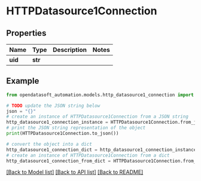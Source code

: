 # HTTPDatasource1Connection


## Properties

Name | Type | Description | Notes
------------ | ------------- | ------------- | -------------
**uid** | **str** |  | 

## Example

```python
from opendatasoft_automation.models.http_datasource1_connection import HTTPDatasource1Connection

# TODO update the JSON string below
json = "{}"
# create an instance of HTTPDatasource1Connection from a JSON string
http_datasource1_connection_instance = HTTPDatasource1Connection.from_json(json)
# print the JSON string representation of the object
print(HTTPDatasource1Connection.to_json())

# convert the object into a dict
http_datasource1_connection_dict = http_datasource1_connection_instance.to_dict()
# create an instance of HTTPDatasource1Connection from a dict
http_datasource1_connection_from_dict = HTTPDatasource1Connection.from_dict(http_datasource1_connection_dict)
```
[[Back to Model list]](../README.md#documentation-for-models) [[Back to API list]](../README.md#documentation-for-api-endpoints) [[Back to README]](../README.md)


